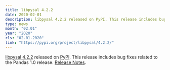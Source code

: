 ```yaml
---
title: libpysal 4.2.2
date: 2020-02-01
description: libpysal 4.2.2 released on PyPI. This release includes bug fixes related to the Pandas 1.0 release. Release Notes.
type: news
month: "02.01"
year: "2020"
rls: "02.01.2020"
link: "https://pypi.org/project/libpysal/4.2.2/"
---
```


<a href="https://pysal.org/libpysal/">libpysal 4.2.2</a> released on <a href="https://pypi.org/project/libpysal/4.2.2/">PyPI</a>. This release includes bug fixes related to the Pandas 1.0 release. <a href="https://github.com/pysal/libpysal/releases/tag/v4.2.2">Release Notes</a>.
